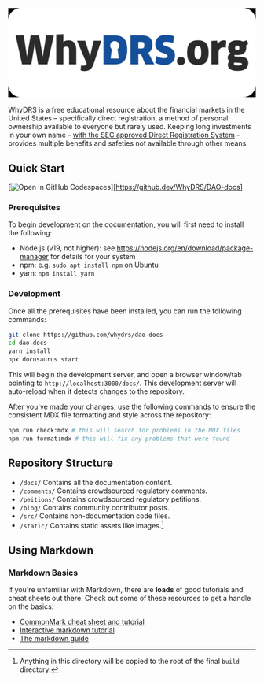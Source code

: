 <div align="center">
<a href="https://www.whydrs.org"><img alt="WhyDRS | Direct Register Your Shares to Protect Your Investment" src="static/imgs/brand/jpg/url-rounded.jpg" width="558" /></a>
<br/></div>

WhyDRS is a free educational resource about the financial markets in the United States – specifically direct registration, a method of personal ownership available to everyone but rarely used. Keeping long investments in your own name - [with the SEC approved Direct Registration System](https://www.sec.gov/resources-for-investors/investor-alerts-bulletins/investorpubsholdsechtm) - provides multiple benefits and safeties not available through other means.



## Quick Start
[![Open in GitHub Codespaces](https://github.com/codespaces/badge.svg)][https://github.dev/WhyDRS/DAO-docs]

### Prerequisites

To begin development on the documentation, you will first need to install the following:

- Node.js (v19, not higher): see https://nodejs.org/en/download/package-manager for details for your system
- npm: e.g. `sudo apt install npm` on Ubuntu
- yarn: `npm install yarn`

### Development

Once all the prerequisites have been installed, you can run the following commands:

```bash
git clone https://github.com/whydrs/dao-docs
cd dao-docs
yarn install
npx docusaurus start
```

This will begin the development server, and open a browser window/tab pointing
to `http://localhost:3000/docs/`. This development server will auto-reload when
it detects changes to the repository.

After you've made your changes, use the following commands to ensure the consistent
MDX file formatting and style across the repository:

```bash
npm run check:mdx # this will search for problems in the MDX files
npm run format:mdx # this will fix any problems that were found
```

## Repository Structure

- `/docs/` Contains all the documentation content.
- `/comments/` Contains crowdsourced regulatory comments.
- `/peitions/` Contains crowdsourced regulatory petitions.
- `/blog/` Contains community contributor posts.
- `/src/` Contains non-documentation code files.
- `/static/` Contains static assets like images.[^static]

[^static]: Anything in this directory will be copied to the root of the final `build` directory.

## Using Markdown

### Markdown Basics

If you're unfamiliar with Markdown, there are **loads** of good tutorials and
cheat sheets out there. Check out some of these resources to get a handle on the
basics:

- [CommonMark cheat sheet and tutorial][commonmark]
- [Interactive markdown tutorial][tutorial]
- [The markdown guide][guide]

[commonmark]: https://commonmark.org/help/
[tutorial]: https://www.markdowntutorial.com/
[guide]: https://www.markdownguide.org/

